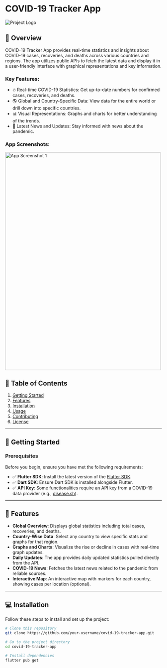 # COVID-19 Tracker App

![Project Logo](https://drive.google.com/uc?export=view&id=1tpdSb6oe5VvdKuXCxTDkZxW_vp9IycpD)

## 📖 Overview
COVID-19 Tracker App provides real-time statistics and insights about COVID-19 cases, recoveries, and deaths across various countries and regions. The app utilizes public APIs to fetch the latest data and display it in a user-friendly interface with graphical representations and key information.

### Key Features:
- 🔥 Real-time COVID-19 Statistics: Get up-to-date numbers for confirmed cases, recoveries, and deaths.
- 🌎 Global and Country-Specific Data: View data for the entire world or drill down into specific countries.
- 📊 Visual Representations: Graphs and charts for better understanding of the trends.
- 📰 Latest News and Updates: Stay informed with news about the pandemic.


### App Screenshots:

<img src="https://drive.google.com/uc?export=view&id=1NnoDk55JFVrcJAJAF06P3TzsirnV5hW7" alt="App Screenshot 1" width="500" height="700">

## 📂 Table of Contents

1. [Getting Started](#getting-started)
2. [Features](#features)
3. [Installation](#installation)
4. [Usage](#usage)
5. [Contributing](#contributing)
6. [License](#license)

---

## 🚀 Getting Started

### Prerequisites

Before you begin, ensure you have met the following requirements:

- ✅ **Flutter SDK**: Install the latest version of the [Flutter SDK](https://flutter.dev/docs/get-started/install).
- ✅ **Dart SDK**: Ensure Dart SDK is installed alongside Flutter.
- ✅ **API Key**: Some functionalities require an API key from a COVID-19 data provider (e.g., [disease.sh](https://disease.sh)).

---

## 🎨 Features

- **Global Overview**: Displays global statistics including total cases, recoveries, and deaths.
- **Country-Wise Data**: Select any country to view specific stats and graphs for that region.
- **Graphs and Charts**: Visualize the rise or decline in cases with real-time graph updates.
- **Daily Updates**: The app provides daily updated statistics pulled directly from the API.
- **COVID-19 News**: Fetches the latest news related to the pandemic from reliable sources.
- **Interactive Map**: An interactive map with markers for each country, showing cases per location (optional).

---

## 💻 Installation

Follow these steps to install and set up the project:

```bash
# Clone this repository
git clone https://github.com/your-username/covid-19-tracker-app.git

# Go to the project directory
cd covid-19-tracker-app

# Install dependencies
flutter pub get
